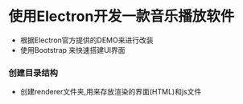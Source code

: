 # 使用Electron开发一款音乐播放软件

- 根据Electron官方提供的DEMO来进行改装
- 使用Bootstrap 来快速搭建UI界面

### 创建目录结构
- 创建renderer文件夹,用来存放渲染的界面(HTML)和js文件


